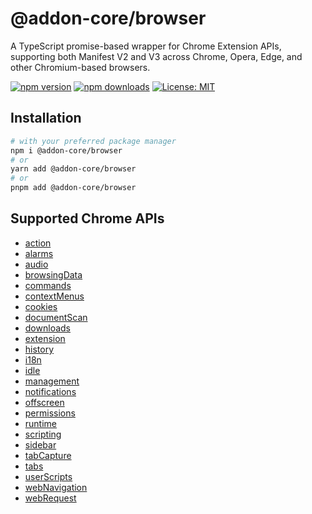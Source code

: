 # @addon-core/browser

A TypeScript promise-based wrapper for Chrome Extension APIs, supporting both Manifest V2 and V3 across Chrome, Opera, Edge, and other Chromium-based browsers.

[![npm version](https://img.shields.io/npm/v/%40addon-core%2Fbrowser.svg?logo=npm)](https://www.npmjs.com/package/@addon-core/browser)
[![npm downloads](https://img.shields.io/npm/dm/%40addon-core%2Fbrowser.svg)](https://www.npmjs.com/package/@addon-core/browser)
[![License: MIT](https://img.shields.io/badge/License-MIT-yellow.svg)](LICENSE.md)

## Installation

```bash
# with your preferred package manager
npm i @addon-core/browser
# or
yarn add @addon-core/browser
# or
pnpm add @addon-core/browser
```

## Supported Chrome APIs

- [action](docs/action.md)
- [alarms](docs/alarms.md)
- [audio](docs/audio.md)
- [browsingData](docs/browsingData.md)
- [commands](docs/commands.md)
- [contextMenus](docs/contextMenus.md)
- [cookies](docs/cookies.md)
- [documentScan](docs/documentScan.md)
- [downloads](docs/downloads.md)
- [extension](docs/extension.md)
- [history](docs/history.md)
- [i18n](docs/i18n.md)
- [idle](docs/idle.md)
- [management](docs/management.md)
- [notifications](docs/notifications.md)
- [offscreen](docs/offscreen.md)
- [permissions](docs/permissions.md)
- [runtime](docs/runtime.md)
- [scripting](docs/scripting.md)
- [sidebar](docs/sidebar.md)
- [tabCapture](docs/tabCapture.md)
- [tabs](docs/tabs.md)
- [userScripts](docs/userScripts.md)
- [webNavigation](docs/webNavigation.md)
- [webRequest](docs/webRequest.md)
